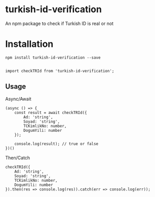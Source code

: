 # turkish-id-verification

An npm package to check if Turkish ID is real or not

# Installation

` npm install turkish-id-verification --save `

```

import checkTRId from 'turkish-id-verification';

```

## Usage

Async/Await

```
(async () => {
    const result = await checkTRId({
        Ad: 'string',
        Soyad: 'string',
        TCKimlikNo: number,
        DogumYili: number
    });

    console.log(result); // true or false
})()

```

Then/Catch

```
checkTRId({
    Ad: 'string',
    Soyad: 'string',
    TCKimlikNo: number,
    DogumYili: number
}).then(res => console.log(res)).catch(err => console.log(err));

```
